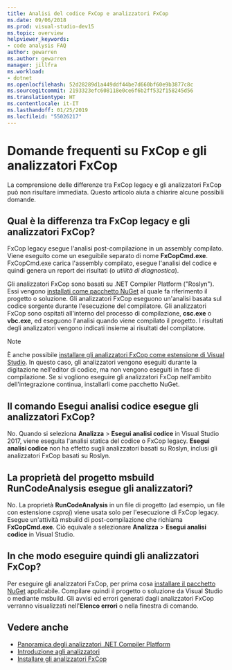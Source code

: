```yaml
---
title: Analisi del codice FxCop e analizzatori FxCop
ms.date: 09/06/2018
ms.prod: visual-studio-dev15
ms.topic: overview
helpviewer_keywords:
- code analysis FAQ
author: gewarren
ms.author: gewarren
manager: jillfra
ms.workload:
- dotnet
ms.openlocfilehash: 52d28289d1a449ddf44be7d660bf60e9b3877c8c
ms.sourcegitcommit: 2193323efc608118e0ce6f6b2ff532f158245d56
ms.translationtype: HT
ms.contentlocale: it-IT
ms.lasthandoff: 01/25/2019
ms.locfileid: "55026217"
---
```

# <a name="frequently-asked-questions-about-fxcop-and-fxcop-analyzers"></a>Domande frequenti su FxCop e gli analizzatori FxCop

La comprensione delle differenze tra FxCop legacy e gli analizzatori FxCop può non risultare immediata. Questo articolo aiuta a chiarire alcune possibili domande.

## <a name="whats-the-difference-between-legacy-fxcop-and-fxcop-analyzers"></a>Qual è la differenza tra FxCop legacy e gli analizzatori FxCop?

FxCop legacy esegue l'analisi post-compilazione in un assembly compilato. Viene eseguito come un eseguibile separato di nome **FxCopCmd.exe**. FxCopCmd.exe carica l'assembly compilato, esegue l'analisi del codice e quindi genera un report dei risultati (o *utilità di diagnostica*).

Gli analizzatori FxCop sono basati su .NET Compiler Platform ("Roslyn"). Essi vengono [installati come pacchetto NuGet](install-fxcop-analyzers.md#to-install-fxcop-analyzers-as-a-nuget-package) al quale fa riferimento il progetto o soluzione. Gli analizzatori FxCop eseguono un'analisi basata sul codice sorgente durante l'esecuzione del compilatore. Gli analizzatori FxCop sono ospitati all'interno del processo di compilazione, **csc.exe** o **vbc.exe**, ed eseguono l'analisi quando viene compilato il progetto. I risultati degli analizzatori vengono indicati insieme ai risultati del compilatore.

> [!NOTE]
> È anche possibile [installare gli analizzatori FxCop come estensione di Visual Studio](install-fxcop-analyzers.md#to-install-fxcop-analyzers-as-a-vsix). In questo caso, gli analizzatori vengono eseguiti durante la digitazione nell'editor di codice, ma non vengono eseguiti in fase di compilazione. Se si vogliono eseguire gli analizzatori FxCop nell'ambito dell'integrazione continua, installarli come pacchetto NuGet.

## <a name="does-the-run-code-analysis-command-run-fxcop-analyzers"></a>Il comando Esegui analisi codice esegue gli analizzatori FxCop?

No. Quando si seleziona **Analizza** > **Esegui analisi codice** in Visual Studio 2017, viene eseguita l'analisi statica del codice o FxCop legacy. **Esegui analisi codice** non ha effetto sugli analizzatori basati su Roslyn, inclusi gli analizzatori FxCop basati su Roslyn.

## <a name="does-the-runcodeanalysis-msbuild-project-property-run-analyzers"></a>La proprietà del progetto msbuild RunCodeAnalysis esegue gli analizzatori?

No. La proprietà **RunCodeAnalysis** in un file di progetto (ad esempio, un file con estensione *csproj*) viene usata solo per l'esecuzione di FxCop legacy. Esegue un'attività msbuild di post-compilazione che richiama **FxCopCmd.exe**. Ciò equivale a selezionare **Analizza** > **Esegui analisi codice** in Visual Studio.

## <a name="so-how-do-i-run-fxcop-analyzers-then"></a>In che modo eseguire quindi gli analizzatori FxCop?

Per eseguire gli analizzatori FxCop, per prima cosa [installare il pacchetto NuGet](install-fxcop-analyzers.md) applicabile. Compilare quindi il progetto o soluzione da Visual Studio o mediante msbuild. Gli avvisi ed errori generati dagli analizzatori FxCop verranno visualizzati nell'**Elenco errori** o nella finestra di comando.

## <a name="see-also"></a>Vedere anche

- [Panoramica degli analizzatori .NET Compiler Platform](roslyn-analyzers-overview.md)
- [Introduzione agli analizzatori](fxcop-analyzers.yml)
- [Installare gli analizzatori FxCop](install-fxcop-analyzers.md)
